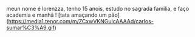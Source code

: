 meun nome é lorenzza, tenho 15 anois, estudo no sagrada familia, e faço academia e manhã
! [tata amaçando um pão] (https://media1.tenor.com/m/ZCxwVKNGulcAAAAd/carlos-sumar%C3%A9.gif)

